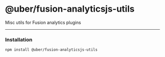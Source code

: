 # @uber/fusion-analyticsjs-utils

Misc utils for Fusion analytics plugins

---

### Installation

```
npm install @uber/fusion-analyticsjs-utils
```
